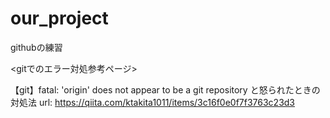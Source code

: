 # our_project
githubの練習


<gitでのエラー対処参考ページ>

【git】fatal: 'origin' does not appear to be a git repository と怒られたときの対処法
url: https://qiita.com/ktakita1011/items/3c16f0e0f7f3763c23d3
